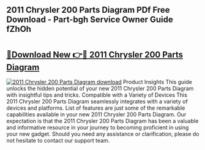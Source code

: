 ## 2011 Chrysler 200 Parts Diagram PDf Free Download - Part-bgh Service Owner Guide fZhOh

# <h2><a href="http://dfov306.blite.top/?on=2011+Chrysler+200+Parts+Diagram">🔗Download New 👉🔴 2011 Chrysler 200 Parts Diagram</a></h2>

[![2011 Chrysler 200 Parts Diagram download](https://i.imgur.com/lujVjoI.png)](http://dfov306.blite.top/?on=2011+Chrysler+200+Parts+Diagram)
Product Insights This guide unlocks the hidden potential of your new 2011 Chrysler 200 Parts Diagram with insightful tips and tricks. Compatible with a Variety of Devices This 2011 Chrysler 200 Parts Diagram seamlessly integrates with a variety of devices and platforms. List of features are just some of the remarkable capabilities available in your new 2011 Chrysler 200 Parts Diagram. Our expectation is that the 2011 Chrysler 200 Parts Diagram has been a valuable and informative resource in your journey to becoming proficient in using your new gadget. Should you need any assistance or clarification, please do not hesitate to contact our support team.

